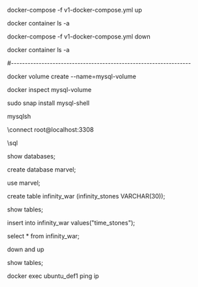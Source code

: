docker-compose -f v1-docker-compose.yml up

docker container ls -a

docker-compose -f v1-docker-compose.yml down

docker container ls -a

#-----------------------------------------------------------------

docker volume create --name=mysql-volume

docker inspect mysql-volume

sudo snap install mysql-shell

mysqlsh

\connect root@localhost:3308

\sql

show databases;

create database marvel;

use marvel;

create table infinity_war (infinity_stones VARCHAR(30));

show tables;

insert into infinity_war values("time_stones");

select * from infinity_war;

down and up

show tables;

docker exec ubuntu_def1 ping ip



